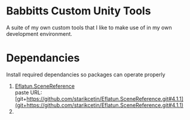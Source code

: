 # Babbitts Custom Unity Tools  
A suite of my own custom tools that I like to make use of in my own development environment.  
  
# Dependancies  
Install required dependancies so packages can operate properly  
1. [Eflatun.SceneReference](https://github.com/starikcetin/Eflatun.SceneReference)  
   paste URL: [git+https://github.com/starikcetin/Eflatun.SceneReference.git#4.1.1](git+https://github.com/starikcetin/Eflatun.SceneReference.git#4.1.1)
2. 

